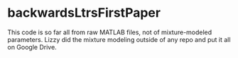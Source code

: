 # backwardsLtrsFirstPaper

This code is so far all from raw MATLAB files, not of mixture-modeled parameters. Lizzy did the mixture modeling outside of any repo and put it all on Google Drive. 